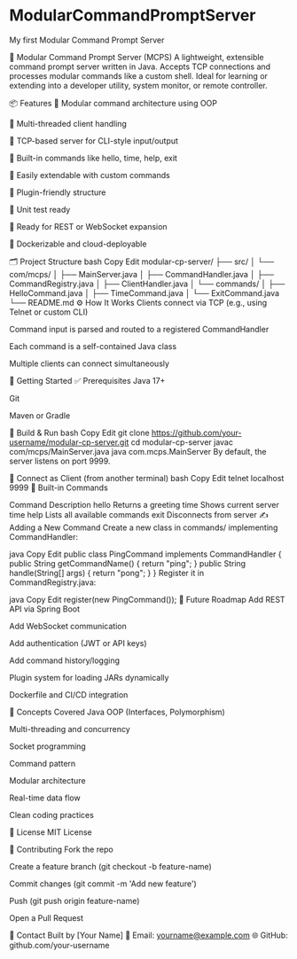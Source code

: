 # ModularCommandPromptServer
My first Modular Command Prompt Server

🧠 Modular Command Prompt Server (MCPS)
A lightweight, extensible command prompt server written in Java. Accepts TCP connections and processes modular commands like a custom shell. Ideal for learning or extending into a developer utility, system monitor, or remote controller.

📦 Features
🧩 Modular command architecture using OOP

🧵 Multi-threaded client handling

📡 TCP-based server for CLI-style input/output

📜 Built-in commands like hello, time, help, exit

🧰 Easily extendable with custom commands

🔌 Plugin-friendly structure

🧪 Unit test ready

🚀 Ready for REST or WebSocket expansion

🐳 Dockerizable and cloud-deployable

🗂️ Project Structure
bash
Copy
Edit
modular-cp-server/
├── src/
│   └── com/mcps/
│       ├── MainServer.java
│       ├── CommandHandler.java
│       ├── CommandRegistry.java
│       ├── ClientHandler.java
│       └── commands/
│           ├── HelloCommand.java
│           ├── TimeCommand.java
│           └── ExitCommand.java
└── README.md
⚙️ How It Works
Clients connect via TCP (e.g., using Telnet or custom CLI)

Command input is parsed and routed to a registered CommandHandler

Each command is a self-contained Java class

Multiple clients can connect simultaneously

🧱 Getting Started
✅ Prerequisites
Java 17+

Git

Maven or Gradle

🔧 Build & Run
bash
Copy
Edit
git clone https://github.com/your-username/modular-cp-server.git
cd modular-cp-server
javac com/mcps/MainServer.java
java com.mcps.MainServer
By default, the server listens on port 9999.

🧪 Connect as Client (from another terminal)
bash
Copy
Edit
telnet localhost 9999
📜 Built-in Commands

Command	Description
hello	Returns a greeting
time	Shows current server time
help	Lists all available commands
exit	Disconnects from server
✍️ Adding a New Command
Create a new class in commands/ implementing CommandHandler:

java
Copy
Edit
public class PingCommand implements CommandHandler {
    public String getCommandName() {
        return "ping";
    }
    public String handle(String[] args) {
        return "pong";
    }
}
Register it in CommandRegistry.java:

java
Copy
Edit
register(new PingCommand());
🔐 Future Roadmap
 Add REST API via Spring Boot

 Add WebSocket communication

 Add authentication (JWT or API keys)

 Add command history/logging

 Plugin system for loading JARs dynamically

 Dockerfile and CI/CD integration

🧠 Concepts Covered
Java OOP (Interfaces, Polymorphism)

Multi-threading and concurrency

Socket programming

Command pattern

Modular architecture

Real-time data flow

Clean coding practices

📜 License
MIT License

🤝 Contributing
Fork the repo

Create a feature branch (git checkout -b feature-name)

Commit changes (git commit -m 'Add new feature')

Push (git push origin feature-name)

Open a Pull Request

📢 Contact
Built by [Your Name]
📧 Email: yourname@example.com
🌐 GitHub: github.com/your-username


